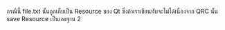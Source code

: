 
กรณีนี้ file.txt นั้นถูกเก็บเป็น Resource ของ Qt ซึ่งถ้าเราเขียนทับจะไม่ได้เนื่องจาก QRC นั้น save Resource เป็นเลขฐาน 2
